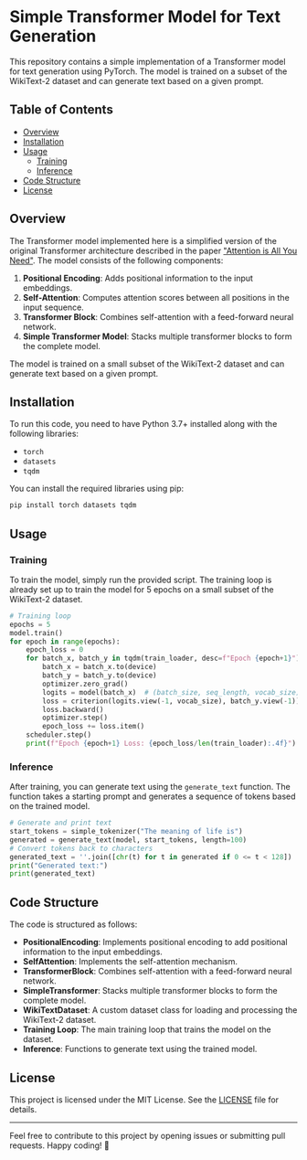 # Simple Transformer Model for Text Generation

This repository contains a simple implementation of a Transformer model for text generation using PyTorch. The model is trained on a subset of the WikiText-2 dataset and can generate text based on a given prompt.

## Table of Contents

- [Overview](#overview)
- [Installation](#installation)
- [Usage](#usage)
  - [Training](#training)
  - [Inference](#inference)
- [Code Structure](#code-structure)
- [License](#license)

## Overview

The Transformer model implemented here is a simplified version of the original Transformer architecture described in the paper ["Attention is All You Need"](https://arxiv.org/abs/1706.03762). The model consists of the following components:

1. **Positional Encoding**: Adds positional information to the input embeddings.
2. **Self-Attention**: Computes attention scores between all positions in the input sequence.
3. **Transformer Block**: Combines self-attention with a feed-forward neural network.
4. **Simple Transformer Model**: Stacks multiple transformer blocks to form the complete model.

The model is trained on a small subset of the WikiText-2 dataset and can generate text based on a given prompt.

## Installation

To run this code, you need to have Python 3.7+ installed along with the following libraries:

- `torch`
- `datasets`
- `tqdm`

You can install the required libraries using pip:

```bash
pip install torch datasets tqdm
```

## Usage

### Training

To train the model, simply run the provided script. The training loop is already set up to train the model for 5 epochs on a small subset of the WikiText-2 dataset.

```python
# Training loop
epochs = 5
model.train()
for epoch in range(epochs):
    epoch_loss = 0
    for batch_x, batch_y in tqdm(train_loader, desc=f"Epoch {epoch+1}"):
        batch_x = batch_x.to(device)
        batch_y = batch_y.to(device)
        optimizer.zero_grad()
        logits = model(batch_x)  # (batch_size, seq_length, vocab_size)
        loss = criterion(logits.view(-1, vocab_size), batch_y.view(-1))
        loss.backward()
        optimizer.step()
        epoch_loss += loss.item()
    scheduler.step()
    print(f"Epoch {epoch+1} Loss: {epoch_loss/len(train_loader):.4f}")
```

### Inference

After training, you can generate text using the `generate_text` function. The function takes a starting prompt and generates a sequence of tokens based on the trained model.

```python
# Generate and print text
start_tokens = simple_tokenizer("The meaning of life is")
generated = generate_text(model, start_tokens, length=100)
# Convert tokens back to characters
generated_text = ''.join([chr(t) for t in generated if 0 <= t < 128])
print("Generated text:")
print(generated_text)
```

## Code Structure

The code is structured as follows:

- **PositionalEncoding**: Implements positional encoding to add positional information to the input embeddings.
- **SelfAttention**: Implements the self-attention mechanism.
- **TransformerBlock**: Combines self-attention with a feed-forward neural network.
- **SimpleTransformer**: Stacks multiple transformer blocks to form the complete model.
- **WikiTextDataset**: A custom dataset class for loading and processing the WikiText-2 dataset.
- **Training Loop**: The main training loop that trains the model on the dataset.
- **Inference**: Functions to generate text using the trained model.

## License

This project is licensed under the MIT License. See the [LICENSE](LICENSE) file for details.

---

Feel free to contribute to this project by opening issues or submitting pull requests. Happy coding! 🚀
